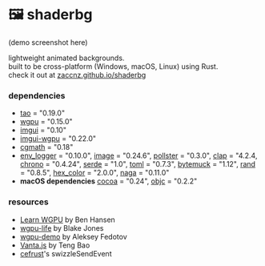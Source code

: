# 🖼️ shaderbg

(demo screenshot here)

lightweight animated backgrounds.  
built to be cross-platform (Windows, macOS, Linux) using Rust.  
check it out at [zaccnz.github.io/shaderbg](https://zaccnz.github.io/shaderbg)  

### dependencies

- [tao](https://crates.io/crates/tao/) = "0.19.0"
- [wgpu](https://crates.io/crates/wgpu/) = "0.15.0"
- [imgui](https://crates.io/crates/imgui/) = "0.10"
- [imgui-wgpu](https://crates.io/crates/imgui-wgpu/) = "0.22.0"
- [cgmath](https://crates.io/crates/cgmath) = "0.18"
- [env_logger](https://crates.io/crates/env_logger/) = "0.10.0", [image](https://crates.io/crates/image/) = "0.24.6", [pollster](https://crates.io/crates/pollster/) = "0.3.0", [clap](https://crates.io/crates/clap) = "4.2.4, [chrono](https://crates.io/crates/chrono) = "0.4.24", [serde](https://crates.io/crates/serde) = "1.0", [toml](https://crates.io/crates/toml) = "0.7.3", [bytemuck](https://crates.io/crates/bytemuck) = "1.12", [rand](https://crates.io/crates/rand) = "0.8.5", [hex_color](https://crates.io/crates/hex_color) = "2.0.0", [naga](https://crates.io/crates/naga) = "0.11.0"
- **macOS dependencies** [cocoa](https://crates.io/crates/cocoa) = "0.24", [objc](https://crates.io/crates/objc) = "0.2.2"

### resources

- [Learn WGPU](https://sotrh.github.io/learn-wgpu/) by Ben Hansen
- [wgpu-life](https://github.com/blakej11/wgpu-life) by Blake Jones
- [wgpu-demo](https://github.com/0xc0dec/wgpu-demo) by Aleksey Fedotov
- [Vanta.js](https://github.com/tengbao/vanta/blob/master/src/vanta.waves.js) by Teng Bao  
- [cefrust](https://github.com/maketechnology/cefrust/blob/6404c4dc0c984b3ca92fff7d42d7599cd432f088/cefrustlib/src/lib.rs#LL154C24-L154C24)'s swizzleSendEvent
